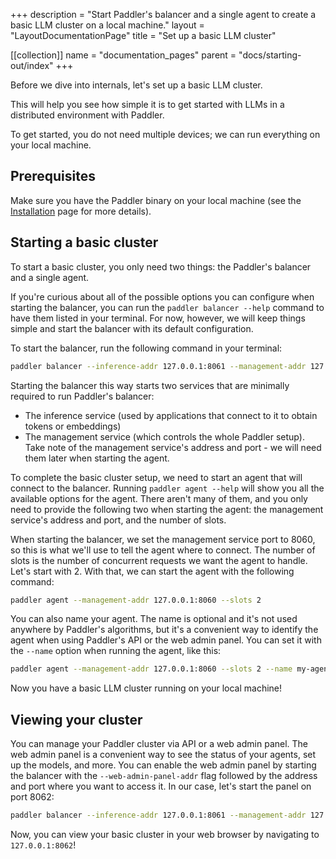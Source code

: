 +++
description = "Start Paddler's balancer and a single agent to create a basic LLM cluster on a local machine."
layout = "LayoutDocumentationPage"
title = "Set up a basic LLM cluster"

[[collection]]
name = "documentation_pages"
parent = "docs/starting-out/index"
+++

Before we dive into internals, let's set up a basic LLM cluster.

This will help you see how simple it is to get started with LLMs in a distributed environment with Paddler.

To get started, you do not need multiple devices; we can run everything on your local machine.

## Prerequisites
Make sure you have the Paddler binary on your local machine (see the [Installation](docs/introduction/installation) page for more details).

## Starting a basic cluster
To start a basic cluster, you only need two things: the Paddler's balancer and a single agent.

If you're curious about all of the possible options you can configure when starting the balancer, you can run the `paddler balancer --help` command to have them listed in your terminal. For now, however, we will keep things simple and start the balancer with its default configuration.

To start the balancer, run the following command in your terminal:

```bash
paddler balancer --inference-addr 127.0.0.1:8061 --management-addr 127.0.0.1:8060
````

Starting the balancer this way starts two services that are minimally required to run Paddler's balancer:
- The inference service (used by applications that connect to it to obtain tokens or embeddings)
- The management service (which controls the whole Paddler setup). Take note of the management service's address and port - we will need them later when starting the agent.

To complete the basic cluster setup, we need to start an agent that will connect to the balancer. Running `paddler agent --help` will show you all the available options for the agent. 
There aren't many of them, and you only need to provide the following two when starting the agent: the management service's address and port, and the number of slots. 

When starting the balancer, we set the management service port to 8060, so this is what we'll use to tell the agent where to connect. The number of slots is the number of concurrent requests we want the agent to handle. Let's start with 2. With that, we can start the agent with the following command:

```bash
paddler agent --management-addr 127.0.0.1:8060 --slots 2
```

You can also name your agent. The name is optional and it's not used anywhere by Paddler's algorithms, but it's a convenient way to identify the agent when using Paddler's API or the web admin panel. You can set it with the `--name` option when running the agent, like this:

```bash
paddler agent --management-addr 127.0.0.1:8060 --slots 2 --name my-agent
```

Now you have a basic LLM cluster running on your local machine!

## Viewing your cluster
You can manage your Paddler cluster via API or a web admin panel. The web admin panel is a convenient way to see the status of your agents, set up the models, and more. You can enable the web admin panel by starting the balancer with the `--web-admin-panel-addr` flag followed by the address and port where you want to access it. In our case, let's start the panel on port 8062:

```bash
paddler balancer --inference-addr 127.0.0.1:8061 --management-addr 127.0.0.1:8060 --web-admin-panel-addr 127.0.0.1:8062
```

Now, you can view your basic cluster in your web browser by navigating to `127.0.0.1:8062`!
